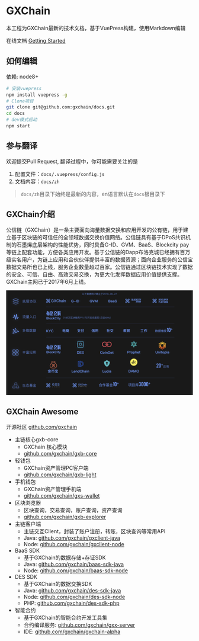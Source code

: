 # GXChain

本工程为GXChain最新的技术文档，基于VuePress构建，使用Markdown编辑

在线文档 [Getting Started](https://docs.gxchain.org)

## 如何编辑

依赖: node8+

```bash
# 安装vuepress
npm install vuepress -g
# Clone项目
git clone git@github.com:gxchain/docs.git
cd docs
# dev模式启动
npm start
```

## 参与翻译

欢迎提交Pull Request, 翻译过程中，你可能需要关注的是

1. 配置文件：`docs/.vuepress/config.js`
2. 文档内容：`docs/zh`

> `docs/zh`目录下始终是最新的内容，en语言默认在`docs`根目录下

## GXChain介绍
公信链（GXChain）是一条主要面向海量数据交换和应用开发的公有链，用于建立基于区块链的可信任的全领域数据交换价值网络。公信链具有基于DPoS共识机制的石墨烯底层架构的性能优势，同时具备G-ID、GVM、BaaS、Blockcity pay等链上配套功能，方便各类应用开发。基于公信链的Dapp布洛克城已经拥有百万级实名用户，为链上应用和合伙伙伴提供丰富的数据资源；面向企业服务的公信宝数据交易所也已上线，服务企业数量超过百家。公信链通过区块链技术实现了数据的安全、可信、自由、高效交易交换，为更大化发挥数据应用价值提供支撑。GXChain主网已于2017年6月上线。

![](docs/.vuepress/public/images/zh/gxchain-family.jpg)

## GXChain Awesome

开源社区 [github.com/gxchain](github.com/gxchain)
- 主链核心gxb-core
    - GXChain 核心模块
    - [github.com/gxchain/gxb-core](github.com/gxchain/gxb-core)
- 轻钱包
    - GXChain资产管理PC客户端
    - [github.com/gxchain/gxb-light](github.com/gxchain/gxb-light)
- 手机钱包
    - GXChain资产管理手机端
    - [github.com/gxchain/gxs-wallet](github.com/gxchain/gxs-wallet)
- 区块浏览器
    - 区块查询，交易查询，账户查询，资产查询
    - [github.com/gxchain/gxb-explorer](github.com/gxchain/gxb-explorer)
- 主链客户端
    - 主链交互Client，封装了账户注册，转账，区块查询等常用API
    - Java: [github.com/gxchain/gxclient-java](github.com/gxchain/gxclient-java)
    - Node: [github.com/gxchain/gxclient-node](github.com/gxchain/gxclient-node)
- BaaS SDK
    - 基于GXChain的数据存储+存证SDK
    - Java: [github.com/gxchain/baas-sdk-java](github.com/gxchain/baas-sdk-java)
    - Node: [github.com/gxchain/baas-sdk-node](github.com/gxchain/baas-sdk-node)
- DES SDK
    - 基于GXChain的数据交换SDK
    - Java: [github.com/gxchain/des-sdk-java](github.com/gxchain/des-sdk-java)
    - Node: [github.com/gxchain/des-sdk-node](github.com/gxchain/des-sdk-node)
    - PHP: [github.com/gxchain/des-sdk-php](github.com/gxchain/des-sdk-php)
- 智能合约
    - 基于GXChain的智能合约开发工具集
    - 合约编译服务: [github.com/gxchain/gxx-server](github.com/gxchain/gxx-server)
    - IDE: [github.com/gxchain/gxchain-alpha](github.com/gxchain/gxchain-alpha)

